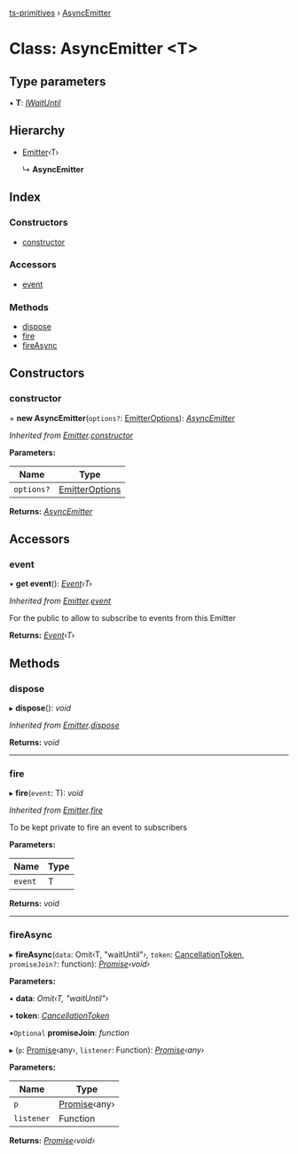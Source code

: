 [ts-primitives](../README.md) › [AsyncEmitter](asyncemitter.md)

# Class: AsyncEmitter <**T**>

## Type parameters

▪ **T**: *[IWaitUntil](../interfaces/iwaituntil.md)*

## Hierarchy

* [Emitter](emitter.md)‹T›

  ↳ **AsyncEmitter**

## Index

### Constructors

* [constructor](asyncemitter.md#constructor)

### Accessors

* [event](asyncemitter.md#event)

### Methods

* [dispose](asyncemitter.md#dispose)
* [fire](asyncemitter.md#fire)
* [fireAsync](asyncemitter.md#fireasync)

## Constructors

###  constructor

\+ **new AsyncEmitter**(`options?`: [EmitterOptions](../interfaces/emitteroptions.md)): *[AsyncEmitter](asyncemitter.md)*

*Inherited from [Emitter](emitter.md).[constructor](emitter.md#constructor)*

**Parameters:**

Name | Type |
------ | ------ |
`options?` | [EmitterOptions](../interfaces/emitteroptions.md) |

**Returns:** *[AsyncEmitter](asyncemitter.md)*

## Accessors

###  event

• **get event**(): *[Event](../modules/event.md)‹T›*

*Inherited from [Emitter](emitter.md).[event](emitter.md#event)*

For the public to allow to subscribe
to events from this Emitter

**Returns:** *[Event](../modules/event.md)‹T›*

## Methods

###  dispose

▸ **dispose**(): *void*

*Inherited from [Emitter](emitter.md).[dispose](emitter.md#dispose)*

**Returns:** *void*

___

###  fire

▸ **fire**(`event`: T): *void*

*Inherited from [Emitter](emitter.md).[fire](emitter.md#fire)*

To be kept private to fire an event to
subscribers

**Parameters:**

Name | Type |
------ | ------ |
`event` | T |

**Returns:** *void*

___

###  fireAsync

▸ **fireAsync**(`data`: Omit‹T, "waitUntil"›, `token`: [CancellationToken](../modules/cancellationtoken.md), `promiseJoin?`: function): *[Promise](../interfaces/cancelablepromise.md#promise)‹void›*

**Parameters:**

▪ **data**: *Omit‹T, "waitUntil"›*

▪ **token**: *[CancellationToken](../modules/cancellationtoken.md)*

▪`Optional`  **promiseJoin**: *function*

▸ (`p`: [Promise](../interfaces/cancelablepromise.md#promise)‹any›, `listener`: Function): *[Promise](../interfaces/cancelablepromise.md#promise)‹any›*

**Parameters:**

Name | Type |
------ | ------ |
`p` | [Promise](../interfaces/cancelablepromise.md#promise)‹any› |
`listener` | Function |

**Returns:** *[Promise](../interfaces/cancelablepromise.md#promise)‹void›*
